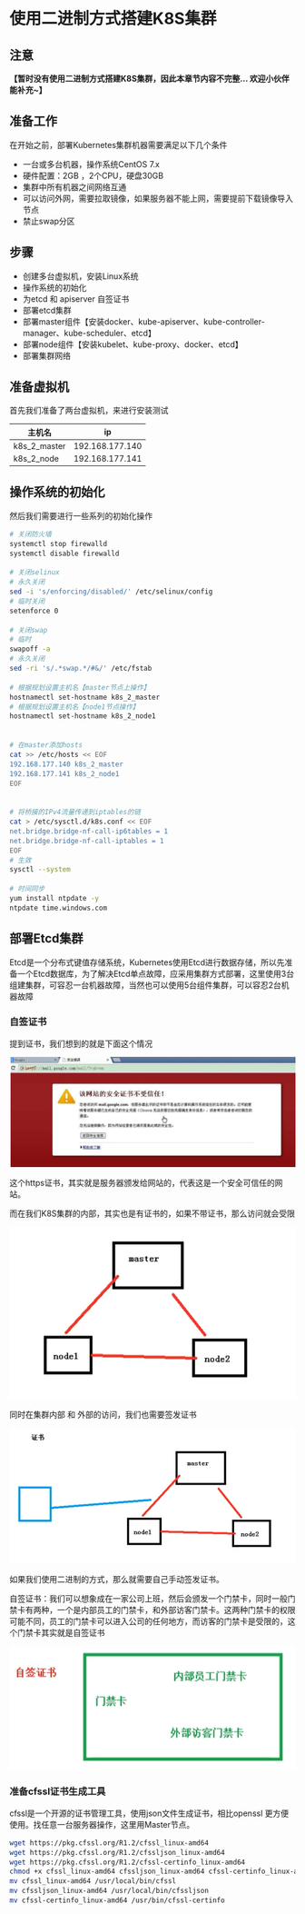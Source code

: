 # 使用二进制方式搭建K8S集群

## 注意

**【暂时没有使用二进制方式搭建K8S集群，因此本章节内容不完整... 欢迎小伙伴能补充~】**





## 准备工作

在开始之前，部署Kubernetes集群机器需要满足以下几个条件

- 一台或多台机器，操作系统CentOS 7.x
- 硬件配置：2GB ，2个CPU，硬盘30GB
- 集群中所有机器之间网络互通
- 可以访问外网，需要拉取镜像，如果服务器不能上网，需要提前下载镜像导入节点
- 禁止swap分区

## 步骤

- 创建多台虚拟机，安装Linux系统
- 操作系统的初始化
- 为etcd 和 apiserver 自签证书
- 部署etcd集群
- 部署master组件【安装docker、kube-apiserver、kube-controller-manager、kube-scheduler、etcd】
- 部署node组件【安装kubelet、kube-proxy、docker、etcd】
- 部署集群网络

## 准备虚拟机

首先我们准备了两台虚拟机，来进行安装测试

| 主机名       | ip              |
| ------------ | --------------- |
| k8s_2_master | 192.168.177.140 |
| k8s_2_node   | 192.168.177.141 |

## 操作系统的初始化

然后我们需要进行一些系列的初始化操作

```bash
# 关闭防火墙
systemctl stop firewalld
systemctl disable firewalld

# 关闭selinux
# 永久关闭
sed -i 's/enforcing/disabled/' /etc/selinux/config  
# 临时关闭
setenforce 0  

# 关闭swap
# 临时
swapoff -a 
# 永久关闭
sed -ri 's/.*swap.*/#&/' /etc/fstab

# 根据规划设置主机名【master节点上操作】
hostnamectl set-hostname k8s_2_master
# 根据规划设置主机名【node1节点操作】
hostnamectl set-hostname k8s_2_node1


# 在master添加hosts
cat >> /etc/hosts << EOF
192.168.177.140 k8s_2_master
192.168.177.141 k8s_2_node1
EOF


# 将桥接的IPv4流量传递到iptables的链
cat > /etc/sysctl.d/k8s.conf << EOF
net.bridge.bridge-nf-call-ip6tables = 1
net.bridge.bridge-nf-call-iptables = 1
EOF
# 生效
sysctl --system  

# 时间同步
yum install ntpdate -y
ntpdate time.windows.com
```

## 部署Etcd集群

Etcd是一个分布式键值存储系统，Kubernetes使用Etcd进行数据存储，所以先准备一个Etcd数据库，为了解决Etcd单点故障，应采用集群方式部署，这里使用3台组建集群，可容忍一台机器故障，当然也可以使用5台组件集群，可以容忍2台机器故障

### 自签证书

提到证书，我们想到的就是下面这个情况


![image-20201113213116353](images/image-20201113213116353.png)

这个https证书，其实就是服务器颁发给网站的，代表这是一个安全可信任的网站。

而在我们K8S集群的内部，其实也是有证书的，如果不带证书，那么访问就会受限


![image-20201113213353267](images/image-20201113213353267.png)

同时在集群内部 和 外部的访问，我们也需要签发证书


![image-20201113213416013](images/image-20201113213416013.png)

如果我们使用二进制的方式，那么就需要自己手动签发证书。

自签证书：我们可以想象成在一家公司上班，然后会颁发一个门禁卡，同时一般门禁卡有两种，一个是内部员工的门禁卡，和外部访客门禁卡。这两种门禁卡的权限可能不同，员工的门禁卡可以进入公司的任何地方，而访客的门禁卡是受限的，这个门禁卡其实就是自签证书


![image-20201113214234194](images/image-20201113214234194.png)

### 准备cfssl证书生成工具

cfssl是一个开源的证书管理工具，使用json文件生成证书，相比openssl 更方便使用。找任意一台服务器操作，这里用Master节点。

```bash
wget https://pkg.cfssl.org/R1.2/cfssl_linux-amd64
wget https://pkg.cfssl.org/R1.2/cfssljson_linux-amd64
wget https://pkg.cfssl.org/R1.2/cfssl-certinfo_linux-amd64
chmod +x cfssl_linux-amd64 cfssljson_linux-amd64 cfssl-certinfo_linux-amd64
mv cfssl_linux-amd64 /usr/local/bin/cfssl
mv cfssljson_linux-amd64 /usr/local/bin/cfssljson
mv cfssl-certinfo_linux-amd64 /usr/bin/cfssl-certinfo
```

